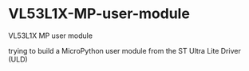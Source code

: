 # VL53L1X-MP-user-module
VL53L1X MP user module

trying to build a MicroPython user module from the ST Ultra Lite Driver (ULD)
